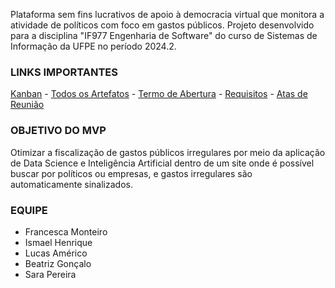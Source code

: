 Plataforma sem fins lucrativos de apoio à democracia virtual que monitora a atividade de políticos com foco em gastos públicos. Projeto desenvolvido para a disciplina "IF977 Engenharia de Software" do curso de Sistemas de Informação da UFPE no período 2024.2.

### LINKS IMPORTANTES
[Kanban](https://github.com/orgs/democraciavista/projects/1) - [Todos os Artefatos](https://github.com/democraciavista/.github/tree/main/artifacts) - [Termo de Abertura](https://github.com/democraciavista/.github/blob/main/artifacts/charter.pdf) - [Requisitos](https://github.com/democraciavista/.github/blob/main/artifacts/requirements.pdf) - [Atas de Reunião](https://github.com/democraciavista/.github/tree/main/artifacts/meetings)

### OBJETIVO DO MVP
Otimizar a fiscalização de gastos públicos irregulares por meio da aplicação de Data Science e Inteligência Artificial dentro de um site onde é possível buscar por políticos ou empresas, e gastos irregulares são automaticamente sinalizados.

### EQUIPE
* Francesca Monteiro
* Ismael Henrique
* Lucas Américo
* Beatriz Gonçalo
* Sara Pereira
